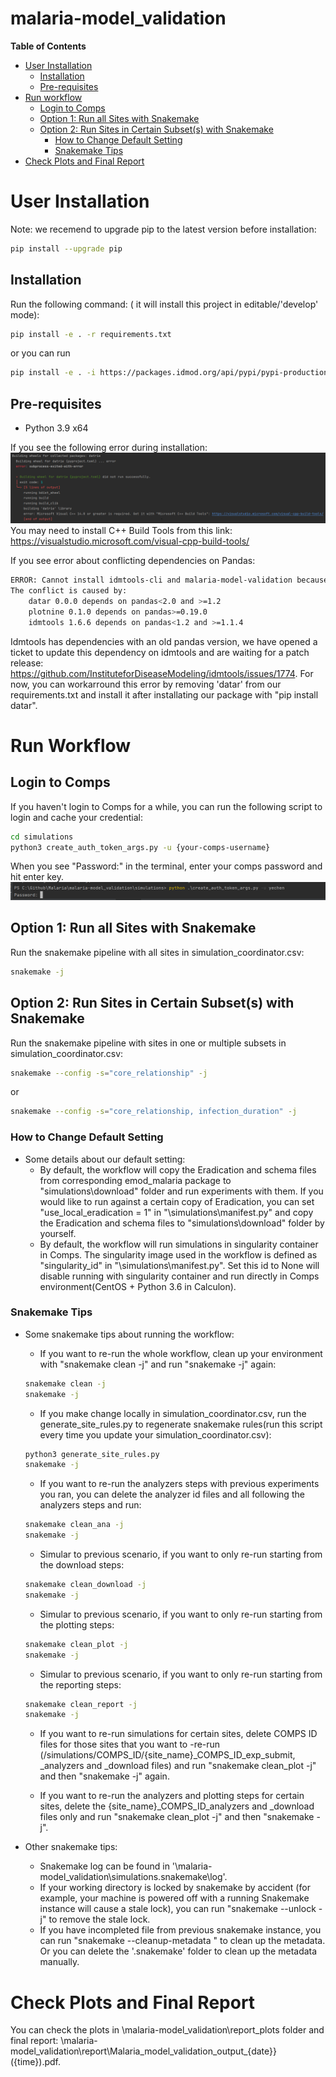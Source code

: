 # malaria-model_validation

<!-- START doctoc generated TOC please keep comment here to allow auto update -->
<!-- DON'T EDIT THIS SECTION, INSTEAD RE-RUN doctoc TO UPDATE -->
**Table of Contents**

- [User Installation](#user-installation)
  - [Installation](#installation)
  - [Pre-requisites](#pre-requisites)
- [Run workflow](#run-workflow)
  - [Login to Comps](#login-to-comps)
  - [Option 1: Run all Sites with Snakemake](#option-1-run-all-sites-with-snakemake)
  - [Option 2: Run Sites in Certain Subset(s) with Snakemake](#option-2-run-sites-in-certain-subsets-with-snakemake)
    - [How to Change Default Setting](#how-to-change-default-setting)
    - [Snakemake Tips](#snakemake-tips)
- [Check Plots and Final Report](#check-plots-and-final-report)

<!-- END doctoc generated TOC please keep comment here to allow auto update -->


# User Installation
Note: we recemend to upgrade pip to the latest version before installation:
```bash
pip install --upgrade pip
```

## Installation
Run the following command: ( it will install this project in editable/'develop' mode): 
```bash
pip install -e . -r requirements.txt
```
or you can run 
```bash
pip install -e . -i https://packages.idmod.org/api/pypi/pypi-production/simple
```

## Pre-requisites
- Python 3.9 x64

If you see the following error during installation:
![alt text](./datrie_error.png?raw=true)
You may need to install C++ Build Tools from this link: https://visualstudio.microsoft.com/visual-cpp-build-tools/

If you see error about conflicting dependencies on Pandas:
```bash
ERROR: Cannot install idmtools-cli and malaria-model-validation because these package versions have conflicting dependencies.
The conflict is caused by:
    datar 0.0.0 depends on pandas<2.0 and >=1.2
    plotnine 0.1.0 depends on pandas>=0.19.0
    idmtools 1.6.6 depends on pandas<1.2 and >=1.1.4
```
Idmtools has dependencies with an old pandas version, we have opened a ticket to update this dependency on idmtools and are waiting for a patch release: https://github.com/InstituteforDiseaseModeling/idmtools/issues/1774.
For now, you can workarround this error by removing 'datar' from our requirements.txt and install it after installating our package with "pip install datar".

# Run Workflow

## Login to Comps
If you haven't login to Comps for a while, you can run the following script to login and cache your credential:
```bash
cd simulations
python3 create_auth_token_args.py -u {your-comps-username}
```
When you see "Password:" in the terminal, enter your comps password and hit enter key. 
![alt text](./comps_login.PNG?raw=true)


## Option 1: Run all Sites with Snakemake
Run the snakemake pipeline with all sites in simulation_coordinator.csv:
```bash
snakemake -j
```

## Option 2: Run Sites in Certain Subset(s) with Snakemake
Run the snakemake pipeline with sites in one or multiple subsets in simulation_coordinator.csv:
```bash
snakemake --config -s="core_relationship" -j
```
or 
```bash
snakemake --config -s="core_relationship, infection_duration" -j
```


### How to Change Default Setting
- Some details about our default setting:
  - By default, the workflow will copy the Eradication and schema files from corresponding emod_malaria package to 
    "simulations\download" folder and run experiments with them. If you would like to run against a certain copy of 
    Eradication, you can set "use_local_eradication = 1" in "\simulations\manifest.py" and copy the Eradication and 
    schema files to "simulations\download" folder by yourself.
  - By default, the workflow will run simulations in singularity container in Comps. The singularity image used in the 
    workflow is defined as "singularity_id" in "\simulations\manifest.py". Set this id to None will disable running with
    singularity container and run directly in Comps environment(CentOS + Python 3.6 in Calculon).
 
### Snakemake Tips
- Some snakemake tips about running the workflow:
  - If you want to re-run the whole workflow, clean up your environment with "snakemake clean -j" and run "snakemake -j" again:
  ```bash
  snakemake clean -j
  snakemake -j
  ```

  - If you make change locally in simulation_coordinator.csv, run the generate_site_rules.py to regenerate snakemake rules(run this script every time you update your simulation_coordinator.csv):
  ```bash
  python3 generate_site_rules.py
  snakemake -j
  ```

  - If you want to re-run the analyzers steps with previous experiments you ran, you can delete the analyzer id files and all following the analyzers steps and run:
  ```bash
  snakemake clean_ana -j
  snakemake -j
  ```

  - Simular to previous scenario, if you want to only re-run starting from the download steps:
  ```bash
  snakemake clean_download -j
  snakemake -j
  ```
  
  - Simular to previous scenario, if you want to only re-run starting from the plotting steps:
  ```bash
  snakemake clean_plot -j
  snakemake -j
  ```
  - Simular to previous scenario, if you want to only re-run starting from the reporting steps:
  ```bash
  snakemake clean_report -j
  snakemake -j
  ```

    - If you want to re-run simulations for certain sites, delete COMPS ID files for those sites that you want to -re-run 
      (/simulations/COMPS_ID/{site_name}_COMPS_ID_exp_submit, _analyzers and _download files) and run
      "snakemake clean_plot -j" and then "snakemake -j" again.

    - If you want to re-run the analyzers and plotting steps for certain sites, delete the {site_name}_COMPS_ID_analyzers 
      and _download files only and run "snakemake clean_plot -j" and then "snakemake -j".

- Other snakemake tips:
  - Snakemake log can be found in '\malaria-model_validation\simulations\.snakemake\log'.
  - If your working directory is locked by snakemake by accident (for example, your machine is powered off with a 
    running Snakemake instance will cause a stale lock), you can run "snakemake --unlock -j" to remove the stale lock.
  - If you have incompleted file from previous snakemake instance, you can run "snakemake --cleanup-metadata 
    <filenames>" to clean up the metadata. Or you can delete the '.snakemake' folder to clean up the metadata manually.

# Check Plots and Final Report
You can check the plots in \malaria-model_validation\report\_plots folder and final report:
\malaria-model_validation\report\Malaria_model_validation_output_{date}}({time}).pdf.